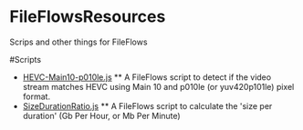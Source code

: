 # FileFlowsResources
Scrips and other things for FileFlows

#Scripts
* [HEVC-Main10-p010le.js](scripts/HEVC-Main10-p010le.js)
** A FileFlows script to detect if the video stream matches HEVC using Main 10 and p010le (or yuv420p101le) pixel format.
* [SizeDurationRatio.js](scripts/SizeDurationRatio.js)
** A FileFlows script to calculate the 'size per duration' (Gb Per Hour, or Mb Per Minute)
